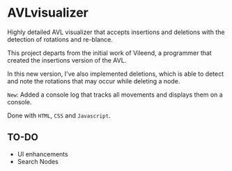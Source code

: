 # AVLvisualizer
Highly detailed AVL visualizer that accepts insertions and deletions with the detection of rotations and re-blance.

This project departs from the initial work of Vileend, a programmer that created the insertions version of the AVL.

In this new version, I've also implemented deletions, which is able to detect and note the rotations that may occur while deleting a node.

`New`: Added a console log that tracks all movements and displays them on a console.

Done with `HTML`, `CSS` and `Javascript`.

## TO-DO

- UI enhancements
- Search Nodes
